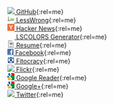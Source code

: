 [![](/icons/github_favicon.ico) GitHub](https://github.com/ggreer){:rel=me}  
[![](/icons/lw.png) LessWrong](http://lesswrong.com/user/AngryParsley){:rel=me}  
[![](/icons/hn.png) Hacker News](http://news.ycombinator.com/threads?id=AngryParsley){:rel=me}  
[![](/icons/blank_icon.png) LSCOLORS Generator](/lscolors/){:rel=me}  
[![](/icons/resume_icon.png) Resume](/resume.html){:rel=me}  
[![](/icons/facebook_icon.png) Facebook](https://www.facebook.com/AngryParsley){:rel=me}  
[![](/icons/fitocracy.png) Fitocracy](http://www.fitocracy.com/profile/AngryParsley/){:rel=me}  
[![](/icons/flickr.ico) Flickr](http://www.flickr.com/photos/ggreer/){:rel=me}  
[![](/icons/google_favicon.png) Google Reader](http://www.google.com/reader/shared/AngryParsley){:rel=me}  
[![](/icons/google_favicon.png) Google+](https://plus.google.com/104249632091829167509/posts){:rel=me}  
[![](/icons/twitter.ico) Twitter](https://twitter.com/#!/ggreer){:rel=me}  
